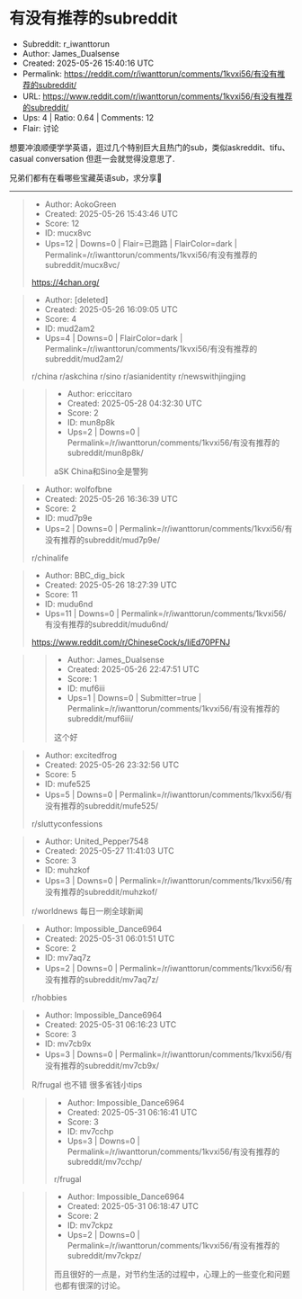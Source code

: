# 有没有推荐的subreddit

- Subreddit: r_iwanttorun
- Author: James_Dualsense
- Created: 2025-05-26 15:40:16 UTC
- Permalink: https://reddit.com/r/iwanttorun/comments/1kvxi56/有没有推荐的subreddit/
- URL: https://www.reddit.com/r/iwanttorun/comments/1kvxi56/有没有推荐的subreddit/
- Ups: 4 | Ratio: 0.64 | Comments: 12
- Flair: 讨论


想要冲浪顺便学学英语，逛过几个特别巨大且热门的sub，类似askreddit、tifu、casual
conversation 但逛一会就觉得没意思了.

兄弟们都有在看哪些宝藏英语sub，求分享🙏


---

> - Author: AokoGreen
> - Created: 2025-05-26 15:43:46 UTC
> - Score: 12
> - ID: mucx8vc
> - Ups=12 | Downs=0 | Flair=已跑路 | FlairColor=dark | Permalink=/r/iwanttorun/comments/1kvxi56/有没有推荐的subreddit/mucx8vc/
>
> https://4chan.org/

> - Author: [deleted]
> - Created: 2025-05-26 16:09:05 UTC
> - Score: 4
> - ID: mud2am2
> - Ups=4 | Downs=0 | FlairColor=dark | Permalink=/r/iwanttorun/comments/1kvxi56/有没有推荐的subreddit/mud2am2/
>
> r/china r/askchina r/sino r/asianidentity r/newswithjingjing

>> - Author: ericcitaro
>> - Created: 2025-05-28 04:32:30 UTC
>> - Score: 2
>> - ID: mun8p8k
>> - Ups=2 | Downs=0 | Permalink=/r/iwanttorun/comments/1kvxi56/有没有推荐的subreddit/mun8p8k/
>>
>> aSK China和Sino全是警狗

> - Author: wolfofbne
> - Created: 2025-05-26 16:36:39 UTC
> - Score: 2
> - ID: mud7p9e
> - Ups=2 | Downs=0 | Permalink=/r/iwanttorun/comments/1kvxi56/有没有推荐的subreddit/mud7p9e/
>
> r/chinalife

> - Author: BBC_dig_bick
> - Created: 2025-05-26 18:27:39 UTC
> - Score: 11
> - ID: mudu6nd
> - Ups=11 | Downs=0 | Permalink=/r/iwanttorun/comments/1kvxi56/有没有推荐的subreddit/mudu6nd/
>
> https://www.reddit.com/r/ChineseCock/s/IiEd70PFNJ

>> - Author: James_Dualsense
>> - Created: 2025-05-26 22:47:51 UTC
>> - Score: 1
>> - ID: muf6iii
>> - Ups=1 | Downs=0 | Submitter=true | Permalink=/r/iwanttorun/comments/1kvxi56/有没有推荐的subreddit/muf6iii/
>>
>> 这个好

> - Author: excitedfrog
> - Created: 2025-05-26 23:32:56 UTC
> - Score: 5
> - ID: mufe525
> - Ups=5 | Downs=0 | Permalink=/r/iwanttorun/comments/1kvxi56/有没有推荐的subreddit/mufe525/
>
> r/sluttyconfessions

> - Author: United_Pepper7548
> - Created: 2025-05-27 11:41:03 UTC
> - Score: 3
> - ID: muhzkof
> - Ups=3 | Downs=0 | Permalink=/r/iwanttorun/comments/1kvxi56/有没有推荐的subreddit/muhzkof/
>
> r/worldnews 每日一刷全球新闻

> - Author: Impossible_Dance6964
> - Created: 2025-05-31 06:01:51 UTC
> - Score: 2
> - ID: mv7aq7z
> - Ups=2 | Downs=0 | Permalink=/r/iwanttorun/comments/1kvxi56/有没有推荐的subreddit/mv7aq7z/
>
> r/hobbies

> - Author: Impossible_Dance6964
> - Created: 2025-05-31 06:16:23 UTC
> - Score: 3
> - ID: mv7cb9x
> - Ups=3 | Downs=0 | Permalink=/r/iwanttorun/comments/1kvxi56/有没有推荐的subreddit/mv7cb9x/
>
> R/frugal 也不错 很多省钱小tips

>> - Author: Impossible_Dance6964
>> - Created: 2025-05-31 06:16:41 UTC
>> - Score: 3
>> - ID: mv7cchp
>> - Ups=3 | Downs=0 | Permalink=/r/iwanttorun/comments/1kvxi56/有没有推荐的subreddit/mv7cchp/
>>
>> r/frugal

>> - Author: Impossible_Dance6964
>> - Created: 2025-05-31 06:18:47 UTC
>> - Score: 2
>> - ID: mv7ckpz
>> - Ups=2 | Downs=0 | Permalink=/r/iwanttorun/comments/1kvxi56/有没有推荐的subreddit/mv7ckpz/
>>
>> 而且很好的一点是，对节约生活的过程中，心理上的一些变化和问题也都有很深的讨论。
